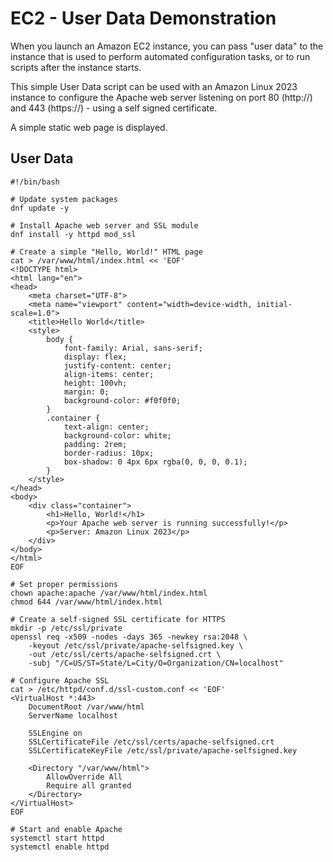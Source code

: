 # EC2 - User Data Demonstration

When you launch an Amazon EC2 instance, you can pass "user data" to the instance that is used to perform automated configuration tasks, or to run scripts after the instance starts.

This simple User Data script can be used with an Amazon Linux 2023 instance to configure the Apache web server listening on port 80 (http://) and 443 (https://) - using a self signed certificate.

A simple static web page is displayed.

## User Data 

```
#!/bin/bash

# Update system packages
dnf update -y

# Install Apache web server and SSL module
dnf install -y httpd mod_ssl

# Create a simple "Hello, World!" HTML page
cat > /var/www/html/index.html << 'EOF'
<!DOCTYPE html>
<html lang="en">
<head>
    <meta charset="UTF-8">
    <meta name="viewport" content="width=device-width, initial-scale=1.0">
    <title>Hello World</title>
    <style>
        body {
            font-family: Arial, sans-serif;
            display: flex;
            justify-content: center;
            align-items: center;
            height: 100vh;
            margin: 0;
            background-color: #f0f0f0;
        }
        .container {
            text-align: center;
            background-color: white;
            padding: 2rem;
            border-radius: 10px;
            box-shadow: 0 4px 6px rgba(0, 0, 0, 0.1);
        }
    </style>
</head>
<body>
    <div class="container">
        <h1>Hello, World!</h1>
        <p>Your Apache web server is running successfully!</p>
        <p>Server: Amazon Linux 2023</p>
    </div>
</body>
</html>
EOF

# Set proper permissions
chown apache:apache /var/www/html/index.html
chmod 644 /var/www/html/index.html

# Create a self-signed SSL certificate for HTTPS
mkdir -p /etc/ssl/private
openssl req -x509 -nodes -days 365 -newkey rsa:2048 \
    -keyout /etc/ssl/private/apache-selfsigned.key \
    -out /etc/ssl/certs/apache-selfsigned.crt \
    -subj "/C=US/ST=State/L=City/O=Organization/CN=localhost"

# Configure Apache SSL
cat > /etc/httpd/conf.d/ssl-custom.conf << 'EOF'
<VirtualHost *:443>
    DocumentRoot /var/www/html
    ServerName localhost

    SSLEngine on
    SSLCertificateFile /etc/ssl/certs/apache-selfsigned.crt
    SSLCertificateKeyFile /etc/ssl/private/apache-selfsigned.key

    <Directory "/var/www/html">
        AllowOverride All
        Require all granted
    </Directory>
</VirtualHost>
EOF

# Start and enable Apache
systemctl start httpd
systemctl enable httpd
```